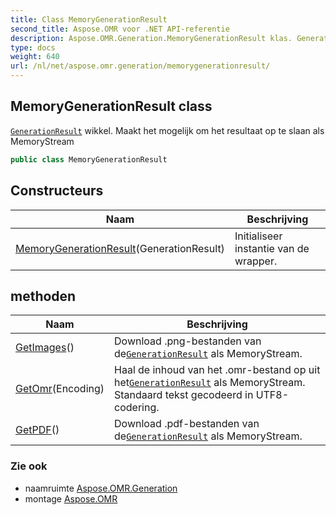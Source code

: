 ```yaml
---
title: Class MemoryGenerationResult
second_title: Aspose.OMR voor .NET API-referentie
description: Aspose.OMR.Generation.MemoryGenerationResult klas. GenerationResult wikkel. Maakt het mogelijk om het resultaat op te slaan als MemoryStream
type: docs
weight: 640
url: /nl/net/aspose.omr.generation/memorygenerationresult/
---
```

## MemoryGenerationResult class

[`GenerationResult`](../generationresult/) wikkel. Maakt het mogelijk om het resultaat op te slaan als MemoryStream

```csharp
public class MemoryGenerationResult
```

## Constructeurs

| Naam | Beschrijving |
| --- | --- |
| [MemoryGenerationResult](memorygenerationresult/)(GenerationResult) | Initialiseer instantie van de wrapper. |

## methoden

| Naam | Beschrijving |
| --- | --- |
| [GetImages](../../aspose.omr.generation/memorygenerationresult/getimages/)() | Download .png-bestanden van de[`GenerationResult`](../generationresult/) als MemoryStream. |
| [GetOmr](../../aspose.omr.generation/memorygenerationresult/getomr/)(Encoding) | Haal de inhoud van het .omr-bestand op uit het[`GenerationResult`](../generationresult/) als MemoryStream. Standaard tekst gecodeerd in UTF8-codering. |
| [GetPDF](../../aspose.omr.generation/memorygenerationresult/getpdf/)() | Download .pdf-bestanden van de[`GenerationResult`](../generationresult/) als MemoryStream. |

### Zie ook

* naamruimte [Aspose.OMR.Generation](../../aspose.omr.generation/)
* montage [Aspose.OMR](../../)


